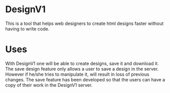 # DesignV1
This is a tool that helps web designers to create html designs faster without having to write code.
# Uses
With DesignV1 one will be able to create designs, save it and download it.
The save design feature only allows a user to save a design in the server. However if he/she tries to manipulate it, will result in loss of previous changes. The save feature has been developed so that the users can have a copy of their work in the DesignV1 server.
